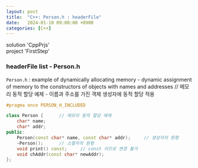 ```yaml
---
layout: post
title:  "C++: Person.h : headerFile"
date:   2024-01-10 09:00:00 +0900
categories: [C++]
---
```


solution 'CppPrjs'   
project 'FirstStep'   
   
### headerFile list - Person.h   
`Person.h` : example of dynamically allocating memory - dynamic assignment of memory to the constructors of objects with names and addresses // 메모리 동적 할당 예제 - 이름과 주소를 가진 객체 생성자에 동적 할당 적용   
   
```cpp
#pragma once PERSON_H_INCLUDED

class Person {		// 메모리 동적 할당 예제
	char* name;
	char* addr;
public:
	Person(const char* name, const char* addr);		// 생성자의 원형
	~Person();		// 소멸자의 원형
	void print() const;		// const 이므로 변경 불가
	void chAddr(const char* newAddr);
};
```

